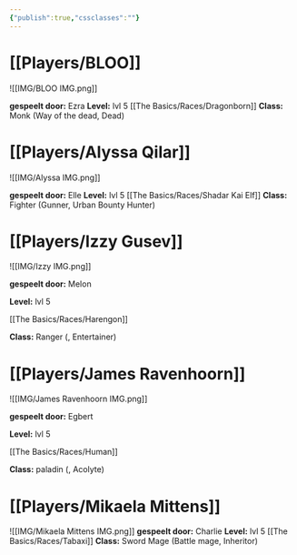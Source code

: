 ```yaml
---
{"publish":true,"cssclasses":""}
---
```


# [[Players/BLOO]]
![[IMG/BLOO IMG.png]]

**gespeelt door:** Ezra
**Level:** lvl 5
[[The Basics/Races/Dragonborn]] 
**Class:** Monk (Way of the dead, Dead)

# [[Players/Alyssa Qilar]]
![[IMG/Alyssa IMG.png]]

**gespeelt door:** Elle
**Level:** lvl 5
[[The Basics/Races/Shadar Kai Elf]] 
**Class:** Fighter (Gunner, Urban Bounty Hunter)


# [[Players/Izzy Gusev]]
![[IMG/Izzy IMG.png]]

**gespeelt door:** Melon 

**Level:** lvl 5

[[The Basics/Races/Harengon]] 

**Class:** Ranger (, Entertainer)


# [[Players/James Ravenhoorn]]
![[IMG/James Ravenhoorn IMG.png]]

**gespeelt door:** Egbert

**Level:** lvl 5

[[The Basics/Races/Human]] 

**Class:** paladin (, Acolyte)


# [[Players/Mikaela Mittens]]
![[IMG/Mikaela Mittens IMG.png]]
**gespeelt door:** Charlie
**Level:** lvl 5
[[The Basics/Races/Tabaxi]] 
**Class:** Sword Mage (Battle mage, Inheritor)

